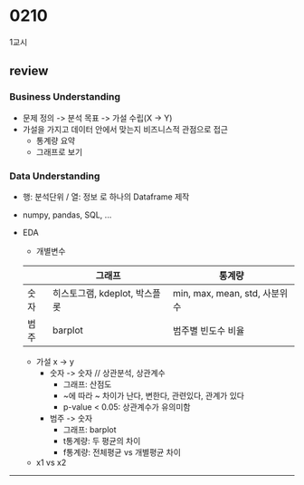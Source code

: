 # 0210
1교시
## review

### Business Understanding
- 문제 정의 -> 분석 목표 -> 가설 수립(X -> Y)
- 가설을 가지고 데이터 안에서 맞는지 비즈니스적 관점으로 접근
    - 통계량 요약
    - 그래프로 보기

### Data Understanding
- 행: 분석단위 / 열: 정보 로 하나의 Dataframe 제작
- numpy, pandas, SQL, ...
- EDA
    - 개별변수 

    |  | 그래프 | 통계량 |
    |---|---|---|
    |숫자|히스토그램, kdeplot, 박스플롯|min, max, mean, std, 사분위수|
    |범주|barplot|범주별 빈도수 비율|

    - 가설 x -> y
        - 숫자 -> 숫자 // 상관분석, 상관계수
            - 그래프: 산점도
            - ~에 따라 ~ 차이가 난다, 변한다, 관련있다, 관계가 있다
            - p-value < 0.05: 상관계수가 유의미함
        - 범주 -> 숫자
            - 그래프: barplot
            - t통계량: 두 평균의 차이
            - f통계량: 전체평균 vs 개별평균 차이
    - x1 vs x2
---
